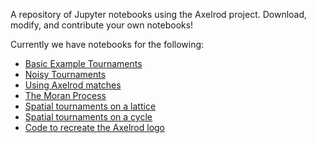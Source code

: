 A repository of Jupyter notebooks using the Axelrod project. Download, modify, and contribute your own notebooks!

Currently we have notebooks for the following:

* [Basic Example Tournaments](basic-tournament.ipynb)
* [Noisy Tournaments](basic-noisy-tournament.ipynb)
* [Using Axelrod matches](Matches.ipynb)
* [The Moran Process](Moran-Process.ipynb)
* [Spatial tournaments on a lattice](Spatia-Lattice-Structured-Example.ipynb)
* [Spatial tournaments on a cycle](Spatia-Circle-Structured-Example.ipynb)
* [Code to recreate the Axelrod logo](Logo.ipynb)
